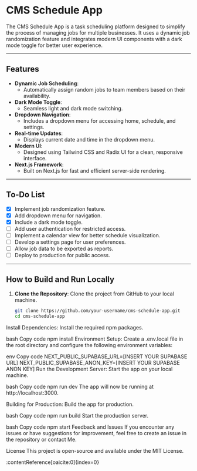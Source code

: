 # CMS Schedule App

The CMS Schedule App is a task scheduling platform designed to simplify the process of managing jobs for multiple businesses. It uses a dynamic job randomization feature and integrates modern UI components with a dark mode toggle for better user experience.

---

## Features

- **Dynamic Job Scheduling**:
  - Automatically assign random jobs to team members based on their availability.
- **Dark Mode Toggle**:
  - Seamless light and dark mode switching.
- **Dropdown Navigation**:
  - Includes a dropdown menu for accessing home, schedule, and settings.
- **Real-time Updates**:
  - Displays current date and time in the dropdown menu.
- **Modern UI**:
  - Designed using Tailwind CSS and Radix UI for a clean, responsive interface.
- **Next.js Framework**:
  - Built on Next.js for fast and efficient server-side rendering.

---

## To-Do List

- [x] Implement job randomization feature.
- [x] Add dropdown menu for navigation.
- [x] Include a dark mode toggle.
- [ ] Add user authentication for restricted access.
- [ ] Implement a calendar view for better schedule visualization.
- [ ] Develop a settings page for user preferences.
- [ ] Allow job data to be exported as reports.
- [ ] Deploy to production for public access.

---

## How to Build and Run Locally

1. **Clone the Repository**:
   Clone the project from GitHub to your local machine.

   ```bash
   git clone https://github.com/your-username/cms-schedule-app.git
   cd cms-schedule-app
Install Dependencies: Install the required npm packages.

bash
Copy code
npm install
Environment Setup: Create a .env.local file in the root directory and configure the following environment variables:

env
Copy code
NEXT_PUBLIC_SUPABASE_URL=[INSERT YOUR SUPABASE URL]
NEXT_PUBLIC_SUPABASE_ANON_KEY=[INSERT YOUR SUPABASE ANON KEY]
Run the Development Server: Start the app on your local machine.

bash
Copy code
npm run dev
The app will now be running at http://localhost:3000.

Building for Production: Build the app for production.

bash
Copy code
npm run build
Start the production server.

bash
Copy code
npm start
Feedback and Issues
If you encounter any issues or have suggestions for improvement, feel free to create an issue in the repository or contact Me.

License
This project is open-source and available under the MIT License.

 &#8203;:contentReference[oaicite:0]{index=0}&#8203;
